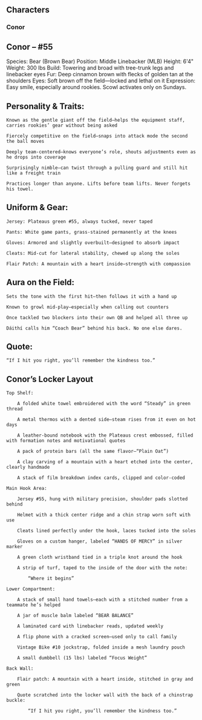 ## **Characters**

### **Conor**
## Conor – #55

Species: Bear (Brown Bear)
Position: Middle Linebacker (MLB)
Height: 6'4"
Weight: 300 lbs
Build: Towering and broad with tree-trunk legs and linebacker eyes
Fur: Deep cinnamon brown with flecks of golden tan at the shoulders
Eyes: Soft brown off the field—locked and lethal on it
Expression: Easy smile, especially around rookies. Scowl activates only on Sundays.
## Personality & Traits:

    Known as the gentle giant off the field—helps the equipment staff, carries rookies’ gear without being asked

    Fiercely competitive on the field—snaps into attack mode the second the ball moves

    Deeply team-centered—knows everyone’s role, shouts adjustments even as he drops into coverage

    Surprisingly nimble—can twist through a pulling guard and still hit like a freight train

    Practices longer than anyone. Lifts before team lifts. Never forgets his towel.

## Uniform & Gear:

    Jersey: Plateaus green #55, always tucked, never taped

    Pants: White game pants, grass-stained permanently at the knees

    Gloves: Armored and slightly overbuilt—designed to absorb impact

    Cleats: Mid-cut for lateral stability, chewed up along the soles

    Flair Patch: A mountain with a heart inside—strength with compassion

## Aura on the Field:

    Sets the tone with the first hit—then follows it with a hand up

    Known to growl mid-play—especially when calling out counters

    Once tackled two blockers into their own QB and helped all three up

    Dáithí calls him “Coach Bear” behind his back. No one else dares.

## Quote:

    “If I hit you right, you’ll remember the kindness too.”

## Conor’s Locker Layout

    Top Shelf:

        A folded white towel embroidered with the word “Steady” in green thread

        A metal thermos with a dented side—steam rises from it even on hot days

        A leather-bound notebook with the Plateaus crest embossed, filled with formation notes and motivational quotes

        A pack of protein bars (all the same flavor—“Plain Oat”)

        A clay carving of a mountain with a heart etched into the center, clearly handmade

        A stack of film breakdown index cards, clipped and color-coded

    Main Hook Area:

        Jersey #55, hung with military precision, shoulder pads slotted behind

        Helmet with a thick center ridge and a chin strap worn soft with use

        Cleats lined perfectly under the hook, laces tucked into the soles

        Gloves on a custom hanger, labeled “HANDS OF MERCY” in silver marker

        A green cloth wristband tied in a triple knot around the hook

        A strip of turf, taped to the inside of the door with the note:

            “Where it begins”

    Lower Compartment:

        A stack of small hand towels—each with a stitched number from a teammate he’s helped

        A jar of muscle balm labeled “BEAR BALANCE”

        A laminated card with linebacker reads, updated weekly

        A flip phone with a cracked screen—used only to call family

        Vintage Bike #10 jockstrap, folded inside a mesh laundry pouch

        A small dumbbell (15 lbs) labeled “Focus Weight”

    Back Wall:

        Flair patch: A mountain with a heart inside, stitched in gray and green

        Quote scratched into the locker wall with the back of a chinstrap buckle:

            “If I hit you right, you’ll remember the kindness too.”